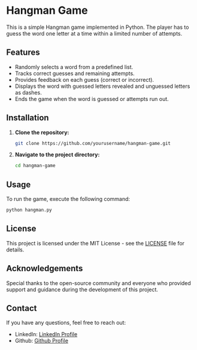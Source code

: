 # Hangman Game

This is a simple Hangman game implemented in Python. The player has to guess the word one letter at a time within a limited number of attempts.

## Features

- Randomly selects a word from a predefined list.
- Tracks correct guesses and remaining attempts.
- Provides feedback on each guess (correct or incorrect).
- Displays the word with guessed letters revealed and unguessed letters as dashes.
- Ends the game when the word is guessed or attempts run out.

## Installation

1. **Clone the repository:**
    ```sh
    git clone https://github.com/yourusername/hangman-game.git
    ```

2. **Navigate to the project directory:**
    ```sh
    cd hangman-game
    ```

## Usage

To run the game, execute the following command:
```sh
python hangman.py
```

## License
This project is licensed under the MIT License - see the [LICENSE](LICENSE) file for details.

## Acknowledgements
Special thanks to the open-source community and everyone who provided support and guidance during the development of this project.

## Contact
If you have any questions, feel free to reach out:
- LinkedIn: [LinkedIn Profile](https://www.linkedin.com/in/sivapriya-b-3b2a72294/)
- Github: [Github Profile](https://github.com/SIVAPRIYA-3065)
